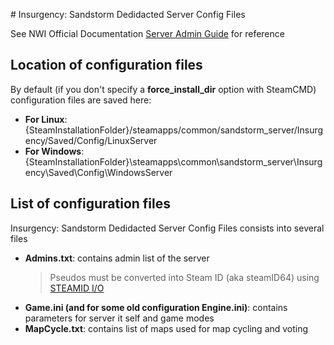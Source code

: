 # Insurgency: Sandstorm Dedidacted Server Config Files

See NWI Official Documentation [Server Admin Guide](https://support.newworldinteractive.com/support/solutions/articles/47001115510-server-admin-guide) for reference

## Location of configuration files

By default (if you don't specify a **force_install_dir** option with SteamCMD) configuration files are saved here:

- **For Linux**: {SteamInstallationFolder}/steamapps/common/sandstorm_server/Insurgency/Saved/Config/LinuxServer
- **For Windows**: {SteamInstallationFolder}\steamapps\common\sandstorm_server\Insurgency\Saved\Config\WindowsServer

## List of configuration files

Insurgency: Sandstorm Dedidacted Server Config Files consists into several files

- **Admins.txt**: contains admin list of the server
    > Pseudos must be converted into Steam ID (aka steamID64) using [STEAMID I/O](https://steamid.io/)
- **Game.ini (and for some old configuration Engine.ini)**: contains parameters for server it self and game modes
- **MapCycle.txt**: contains list of maps used for map cycling and voting